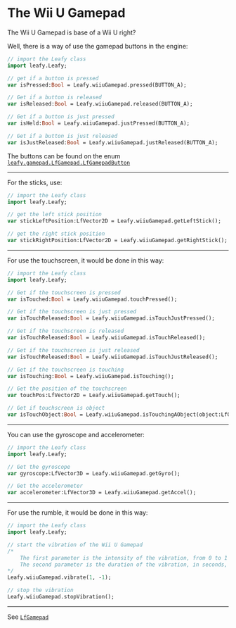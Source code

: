# The Wii U Gamepad

The Wii U Gamepad is base of a Wii U right?

Well, there is a way of use the gamepad buttons in the engine:

```haxe
// import the Leafy class
import leafy.Leafy;

// get if a button is pressed
var isPressed:Bool = Leafy.wiiuGamepad.pressed(BUTTON_A);

// Get if a button is released
var isReleased:Bool = Leafy.wiiuGamepad.released(BUTTON_A);

// Get if a button is just pressed
var isHeld:Bool = Leafy.wiiuGamepad.justPressed(BUTTON_A);

// Get if a button is just released
var isJustReleased:Bool = Leafy.wiiuGamepad.justReleased(BUTTON_A);
```

The buttons can be found on the enum [``leafy.gamepad.LfGamepad.LfGamepadButton``](https://github.com/Slushi-Github/leafyEngine/blob/main/leafy/gamepad/LfGamepad.hx)

--------

For the sticks, use:

```haxe
// import the Leafy class
import leafy.Leafy;

// get the left stick position
var stickLeftPosition:LfVector2D = Leafy.wiiuGamepad.getLeftStick();

// get the right stick position
var stickRightPosition:LfVector2D = Leafy.wiiuGamepad.getRightStick();
```

--------

For use the touchscreen, it would be done in this way:
```haxe
// import the Leafy class
import leafy.Leafy;

// Get if the touchscreen is pressed
var isTouched:Bool = Leafy.wiiuGamepad.touchPressed();

// Get if the touchscreen is just pressed
var isTouchReleased:Bool = Leafy.wiiuGamepad.isTouchJustPressed();

// Get if the touchscreen is released
var isTouchReleased:Bool = Leafy.wiiuGamepad.isTouchReleased();

// Get if the touchscreen is just released
var isTouchReleased:Bool = Leafy.wiiuGamepad.isTouchJustReleased();

// Get if the touchscreen is touching
var isTouching:Bool = Leafy.wiiuGamepad.isTouching();

// Get the position of the touchscreen
var touchPos:LfVector2D = Leafy.wiiuGamepad.getTouch();

// Get if touchscreen is object
var isTouchObject:Bool = Leafy.wiiuGamepad.isTouchingAObject(object:LfObject);
```

--------

You can use the gyroscope and accelerometer:
```haxe
// import the Leafy class
import leafy.Leafy;

// Get the gyroscope
var gyroscope:LfVector3D = Leafy.wiiuGamepad.getGyro();

// Get the accelerometer
var accelerometer:LfVector3D = Leafy.wiiuGamepad.getAccel();
```

--------

For use the rumble, it would be done in this way:
```haxe
// import the Leafy class
import leafy.Leafy;

// start the vibration of the Wii U Gamepad
/*
    The first parameter is the intensity of the vibration, from 0 to 1
    The second parameter is the duration of the vibration, in seconds, -1 for infinite
*/
Leafy.wiiuGamepad.vibrate(1, -1);

// stop the vibration
Leafy.wiiuGamepad.stopVibration();
```

--------

See [``LfGamepad``](https://github.com/Slushi-Github/leafyEngine/blob/main/leafy/gamepad/LfGamepad.hx)
